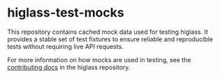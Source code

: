 # higlass-test-mocks

This repository contains cached mock data used for testing higlass. It provides
a stable set of test fixtures to ensure reliable and reproducible tests without
requiring live API requests.

For more information on how mocks are used in testing, see the [contributing
docs](https://github.com/higlass/higlass/blob/develop/docs/developer.rst) in
the higlass repository.
